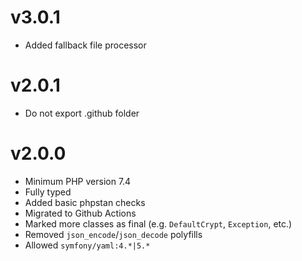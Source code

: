 # v3.0.1
- Added fallback file processor

# v2.0.1
- Do not export .github folder

# v2.0.0

- Minimum PHP version 7.4
- Fully typed
- Added basic phpstan checks
- Migrated to Github Actions
- Marked more classes as final (e.g. `DefaultCrypt`, `Exception`, etc.)
- Removed `json_encode`/`json_decode` polyfills
- Allowed `symfony/yaml:4.*|5.*`
